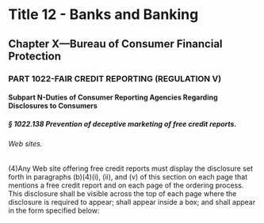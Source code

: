 
# Title 12 - Banks and Banking
## Chapter X—Bureau of Consumer Financial Protection
### PART 1022-FAIR CREDIT REPORTING (REGULATION V)
#### Subpart N-Duties of Consumer Reporting Agencies Regarding Disclosures to Consumers
##### § 1022.138 Prevention of deceptive marketing of free credit reports.
###### Web sites.

(4)Any Web site offering free credit reports must display the disclosure set forth in paragraphs (b)(4)(i), (ii), and (v) of this section on each page that mentions a free credit report and on each page of the ordering process. This disclosure shall be visible across the top of each page where the disclosure is required to appear; shall appear inside a box; and shall appear in the form specified below:
